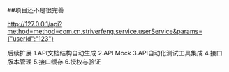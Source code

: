##项目还不是很完善

http://127.0.0.1/api?method=method=com.cn.striverfeng.service.userService&params={"userId":"123"}

后续扩展
1.API文档结构自动生成
2.API Mock
3.API自动化测试工具集成
4.接口版本管理
5.接口缓存
6.授权与验证